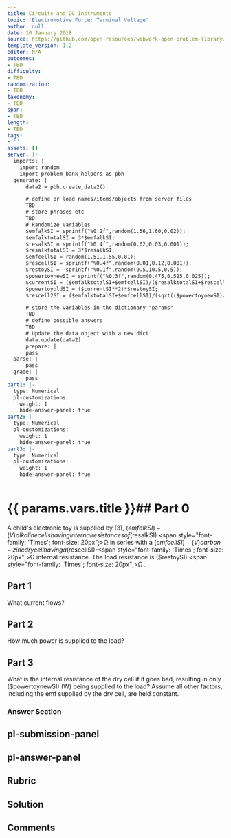 ```yaml
---
title: Circuits and DC Instruments
topic: 'Electromotive Force: Terminal Voltage'
author: null
date: 10 January 2018
source: https://github.com/open-resources/webwork-open-problem-library/tree/master/Contrib/BrockPhysics/College_Physics_Urone/21.Circuits_and_DC_Instruments/21-02.Electromotive_Force_Terminal_Voltage/NU_U17_21_02_011.pg
template_version: 1.2
editor: N/A
outcomes:
- TBD
difficulty:
- TBD
randomization:
- TBD
taxonomy:
- TBD
span:
- TBD
length:
- TBD
tags:
- ''
assets: []
server: |-
  imports: |
    import random
    import problem_bank_helpers as pbh
  generate: |
      data2 = pbh.create_data2()

      # define or load names/items/objects from server files
      TBD
      # store phrases etc
      TBD
      # Randomize Variables
      $emfalkSI = sprintf("%0.2f",random(1.56,1.60,0.02));
      $emfalktotalSI = 3*$emfalkSI;
      $resalkSI = sprintf("%0.4f",random(0.02,0.03,0.001));
      $resalktotalSI = 3*$resalkSI;
      $emfcellSI = random(1.51,1.55,0.01);
      $rescellSI = sprintf("%0.4f",random(0.01,0.12,0.001));
      $restoySI =  sprintf("%0.1f",random(9.5,10.5,0.5));
      $powertoynewSI = sprintf("%0.3f",random(0.475,0.525,0.025));
      $currentSI = ($emfalktotalSI+$emfcellSI)/($resalktotalSI+$rescellSI+$restoySI);
      $powertoyoldSI = ($currentSI**2)*$restoySI;
      $rescell2SI = ($emfalktotalSI+$emfcellSI)/(sqrt(($powertoynewSI)/($restoySI)))-($restoySI+$resalktotalSI);

      # store the variables in the dictionary "params"
      TBD
      # define possible answers
      TBD
      # Update the data object with a new dict
      data.update(data2)
      prepare: |
      pass
  parse: |
      pass
  grade: |
      pass
part1: |-
  type: Numerical
  pl-customizations:
    weight: 1
    hide-answer-panel: true
part2: |-
  type: Numerical
  pl-customizations:
    weight: 1
    hide-answer-panel: true
part3: |-
  type: Numerical
  pl-customizations:
    weight: 1
    hide-answer-panel: true
---
```


# {{ params.vars.title }}## Part 0 
A child's electronic toy is supplied by (3), ($emfalkSI)-(V) alkaline cells having internal resistances of ($resalkSI) <span style="font-family: 'Times'; font-size: 20px";>&Omega;</span> in series with a ($emfcellSI)-(V) carbon-zinc dry cell having a ($rescellSI)-<span style="font-family: 'Times'; font-size: 20px";>&Omega;</span> internal resistance. The load resistance is ($restoySI) <span style="font-family: 'Times'; font-size: 20px";>&Omega;</span> . 
## Part 1 
What current flows? 
## Part 2 
How much power is supplied to the load? 
## Part 3 
What is the internal resistance of the dry cell if it goes bad, resulting in only ($powertoynewSI) (W) being supplied to the load? Assume all other factors, including the emf supplied by the dry cell, are held constant. 


### Answer Section 


## pl-submission-panel 


## pl-answer-panel 


## Rubric 


## Solution 


## Comments 


